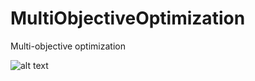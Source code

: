 # MultiObjectiveOptimization
Multi-objective optimization


![alt text](https://github.gsissc.myatos.net/storage/user/2396/files/29692e00-b21f-11e9-94d4-041000752c32)
